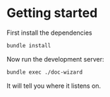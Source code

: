 # Getting started

First install the dependencies

```sh
bundle install
```

Now run the development server:

```sh
bundle exec ./doc-wizard
```

It will tell you where it listens on.
